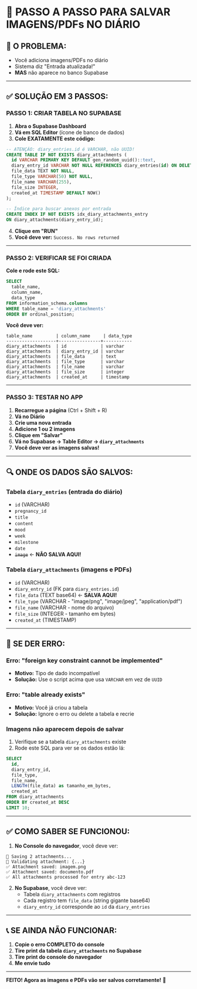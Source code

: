# 🚨 **PASSO A PASSO PARA SALVAR IMAGENS/PDFs NO DIÁRIO**

## **📌 O PROBLEMA:**
- Você adiciona imagens/PDFs no diário
- Sistema diz "Entrada atualizada!"
- **MAS** não aparece no banco Supabase

---

## **✅ SOLUÇÃO EM 3 PASSOS:**

### **PASSO 1: CRIAR TABELA NO SUPABASE**

1. **Abra o Supabase Dashboard**
2. **Vá em SQL Editor** (ícone de banco de dados)
3. **Cole EXATAMENTE este código:**

```sql
-- ATENÇÃO: diary_entries.id é VARCHAR, não UUID!
CREATE TABLE IF NOT EXISTS diary_attachments (
  id VARCHAR PRIMARY KEY DEFAULT gen_random_uuid()::text,
  diary_entry_id VARCHAR NOT NULL REFERENCES diary_entries(id) ON DELETE CASCADE,
  file_data TEXT NOT NULL,
  file_type VARCHAR(50) NOT NULL,
  file_name VARCHAR(255),
  file_size INTEGER,
  created_at TIMESTAMP DEFAULT NOW()
);

-- Índice para buscar anexos por entrada
CREATE INDEX IF NOT EXISTS idx_diary_attachments_entry 
ON diary_attachments(diary_entry_id);
```

4. **Clique em "RUN"**
5. **Você deve ver:** `Success. No rows returned`

---

### **PASSO 2: VERIFICAR SE FOI CRIADA**

**Cole e rode este SQL:**

```sql
SELECT 
  table_name, 
  column_name, 
  data_type 
FROM information_schema.columns 
WHERE table_name = 'diary_attachments'
ORDER BY ordinal_position;
```

**Você deve ver:**
```
table_name         | column_name     | data_type
-------------------+----------------+-----------
diary_attachments  | id             | varchar
diary_attachments  | diary_entry_id | varchar
diary_attachments  | file_data      | text
diary_attachments  | file_type      | varchar
diary_attachments  | file_name      | varchar
diary_attachments  | file_size      | integer
diary_attachments  | created_at     | timestamp
```

---

### **PASSO 3: TESTAR NO APP**

1. **Recarregue a página** (Ctrl + Shift + R)
2. **Vá no Diário**
3. **Crie uma nova entrada**
4. **Adicione 1 ou 2 imagens**
5. **Clique em "Salvar"**
6. **Vá no Supabase → Table Editor → `diary_attachments`**
7. **Você deve ver as imagens salvas!**

---

## **🔍 ONDE OS DADOS SÃO SALVOS:**

### **Tabela `diary_entries`** (entrada do diário)
- `id` (VARCHAR)
- `pregnancy_id`
- `title`
- `content`
- `mood`
- `week`
- `milestone`
- `date`
- ~~`image`~~ ← **NÃO SALVA AQUI!**

### **Tabela `diary_attachments`** (imagens e PDFs)
- `id` (VARCHAR)
- `diary_entry_id` (FK para `diary_entries.id`)
- `file_data` (TEXT base64) ← **SALVA AQUI!**
- `file_type` (VARCHAR - "image/png", "image/jpeg", "application/pdf")
- `file_name` (VARCHAR - nome do arquivo)
- `file_size` (INTEGER - tamanho em bytes)
- `created_at` (TIMESTAMP)

---

## **🐛 SE DER ERRO:**

### **Erro: "foreign key constraint cannot be implemented"**
- **Motivo:** Tipo de dado incompatível
- **Solução:** Use o script acima que usa `VARCHAR` em vez de `UUID`

### **Erro: "table already exists"**
- **Motivo:** Você já criou a tabela
- **Solução:** Ignore o erro ou delete a tabela e recrie

### **Imagens não aparecem depois de salvar**
1. Verifique se a tabela `diary_attachments` existe
2. Rode este SQL para ver se os dados estão lá:

```sql
SELECT 
  id, 
  diary_entry_id, 
  file_type, 
  file_name, 
  LENGTH(file_data) as tamanho_em_bytes,
  created_at
FROM diary_attachments
ORDER BY created_at DESC
LIMIT 10;
```

---

## **✅ COMO SABER SE FUNCIONOU:**

1. **No Console do navegador**, você deve ver:
```
📎 Saving 2 attachments...
📎 Validating attachment: {...}
✅ Attachment saved: imagem.png
✅ Attachment saved: documento.pdf
✅ All attachments processed for entry abc-123
```

2. **No Supabase**, você deve ver:
   - Tabela `diary_attachments` com registros
   - Cada registro tem `file_data` (string gigante base64)
   - `diary_entry_id` corresponde ao `id` da `diary_entries`

---

## **📞 SE AINDA NÃO FUNCIONAR:**

1. **Copie o erro COMPLETO do console**
2. **Tire print da tabela `diary_attachments` no Supabase**
3. **Tire print do console do navegador**
4. **Me envie tudo**

---

**FEITO! Agora as imagens e PDFs vão ser salvos corretamente!** 🎉

